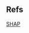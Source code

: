 ## Refs

[SHAP](https://shap-readthedocs-io.translate.goog/en/latest/example_notebooks/overviews/An%20introduction%20to%20explainable%20AI%20with%20Shapley%20values.html?_x_tr_sl=en&_x_tr_tl=pt&_x_tr_hl=pt&_x_tr_pto=tc)